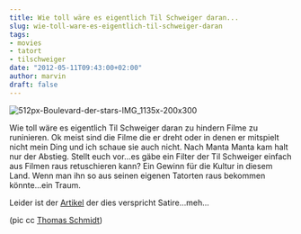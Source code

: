 ```yaml
---
title: Wie toll wäre es eigentlich Til Schweiger daran...
slug: wie-toll-ware-es-eigentlich-til-schweiger-daran
tags:
- movies
- tatort
- tilschweiger
date: "2012-05-11T09:43:00+02:00"
author: marvin
draft: false
---
```

![512px-Boulevard-der-stars-IMG_1135x-200x300](/images/512px-Boulevard-der-stars-IMG_1135x-200x300.jpg)

Wie toll wäre es eigentlich Til Schweiger daran zu hindern Filme zu
runinieren. Ok meist sind die Filme die er dreht oder in denen er
mitspielt nicht mein Ding und ich schaue sie auch nicht. Nach Manta
Manta kam halt nur der Abstieg. Stellt euch vor...es gäbe ein Filter der
Til Schweiger einfach aus Filmen raus retuschieren kann? Ein Gewinn für
die Kultur in diesem Land. Wenn man ihn so aus seinen eigenen Tatorten
raus bekommen könnte...ein Traum.

Leider ist der
[Artikel](http://www.eine-zeitung.net/gesellschaft_schweiger391224.html)
der dies verspricht Satire...meh...

(pic cc [Thomas
Schmidt](http://de.wikipedia.org/w/index.php?title=Datei:Boulevard-der-stars-IMG_1135x.JPG&filetimestamp=20110920222312))